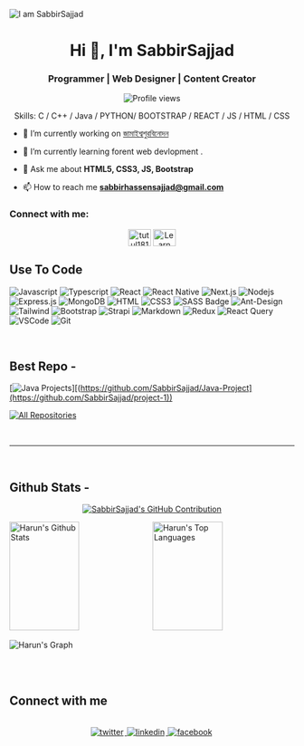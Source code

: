 ![I am SabbirSajjad](https://github.com/SabbirSajjad/project-1/blob/main/1711557638528-02.png)

<h1 align="center">Hi 👋, I'm SabbirSajjad</h1>
<h3 align="center">Programmer | Web Designer | Content Creator</h3>

<div align="center">

![Profile views](https://komarev.com/ghpvc/?username=SabbirSajjad&color=red)

Skills: C / C++ / Java / PYTHON/ BOOTSTRAP / REACT / JS / HTML / CSS

</div>

- 🔭 I’m currently working on [জামাইশ্বশুরবিনোদন](https://www.youtube.com/@%E0%A6%9C%E0%A6%BE%E0%A6%AE%E0%A6%BE%E0%A6%87%E0%A6%B6%E0%A7%8D%E0%A6%AC%E0%A6%B6%E0%A7%81%E0%A6%B0%E0%A6%AC%E0%A6%BF%E0%A6%A8%E0%A7%8B%E0%A6%A6%E0%A6%A8)

- 🌱 I’m currently learning forent web devlopment .


- 💬 Ask me about **HTML5, CSS3, JS, Bootstrap**

- 📫 How to reach me **sabbirhassensajjad@gmail.com**


<h3 align="left">Connect with me:</h3>

<p align="center">
<a href="https://www.facebook.com/sabbir63M" target="blank"><img align="center" src="https://raw.githubusercontent.com/rahuldkjain/github-profile-readme-generator/master/src/images/icons/Social/facebook.svg" alt="tutul181" height="30" width="40" /></a>
<a href="https://www.youtube.com/@%E0%A6%9C%E0%A6%BE%E0%A6%AE%E0%A6%BE%E0%A6%87%E0%A6%B6%E0%A7%8D%E0%A6%AC%E0%A6%B6%E0%A7%81%E0%A6%B0%E0%A6%AC%E0%A6%BF%E0%A6%A8%E0%A7%8B%E0%A6%A6%E0%A6%A8" target="blank"><img align="center" src="https://raw.githubusercontent.com/rahuldkjain/github-profile-readme-generator/master/src/images/icons/Social/youtube.svg" alt="Learn With Tutul" height="30" width="40" /></a>

</p>

## Use To Code

![Javascript](https://img.shields.io/badge/Javascript-F0DB4F?style=for-the-badge&labelColor=black&logo=javascript&logoColor=F0DB4F)
![Typescript](https://img.shields.io/badge/Typescript-007acc?style=for-the-badge&labelColor=black&logo=typescript&logoColor=007acc)
![React](https://img.shields.io/badge/-React-61DBFB?style=for-the-badge&labelColor=black&logo=react&logoColor=61DBFB)
![React Native](https://img.shields.io/badge/React_Native-20232A?style=for-the-badge&logo=react&logoColor=61DAFB)
![Next.js](https://img.shields.io/badge/next.js-000000?style=for-the-badge&logo=nextdotjs&logoColor=white)
![Nodejs](https://img.shields.io/badge/Nodejs-3C873A?style=for-the-badge&labelColor=black&logo=node.js&logoColor=3C873A)
![Express.js](https://img.shields.io/badge/Express.js-000000?style=for-the-badge&logo=express&logoColor=white)
![MongoDB](https://img.shields.io/badge/MongoDB-4EA94B?style=for-the-badge&logo=mongodb&logoColor=white)
![HTML](https://img.shields.io/badge/HTML5-E34F26?style=for-the-badge&logo=html5&logoColor=white)
![CSS3](https://img.shields.io/badge/CSS3-1572B6?style=for-the-badge&logo=css3&logoColor=white)
![SASS Badge](https://img.shields.io/badge/Sass-CC6699?style=for-the-badge&logo=sass&logoColor=white)
![Ant-Design](https://img.shields.io/badge/AntDesign-0170FE?style=for-the-badge&logo=antdesign&logoColor=white)
![Tailwind](https://img.shields.io/badge/Tailwind_CSS-092749?style=for-the-badge&logo=tailwindcss&logoColor=06B6D4&labelColor=000000)
![Bootstrap](https://img.shields.io/badge/Bootstrap-563D7C?style=for-the-badge&logo=bootstrap&logoColor=white)
![Strapi](https://img.shields.io/badge/strapi-2E7EEA?style=for-the-badge&logo=strapi&logoColor=white)
![Markdown](https://img.shields.io/badge/Markdown-000000?style=for-the-badge&logo=markdown&logoColor=white)
![Redux](https://img.shields.io/badge/Redux-593D88?style=for-the-badge&logo=redux&logoColor=white)
![React Query](https://img.shields.io/badge/-React_Query-FF4154?style=for-the-badge&logo=react%20query&logoColor=white)
![VSCode](https://img.shields.io/badge/Visual_Studio-0078d7?style=for-the-badge&logo=visual%20studio&logoColor=white)
![Git](https://img.shields.io/badge/Git-F05032?style=for-the-badge&logo=git&logoColor=white)

<br/>

## Best Repo -

[![Java Projects](https://github-readme-stats.vercel.app/api/pin/?username=SabbirSajjad&repo=Java-Project&border_color=7F3FBF&bg_color=0D1117&title_color=C9D1D9&text_color=8B949E&icon_color=7F3FBF)][(https://github.com/SabbirSajjad/Java-Project](https://github.com/SabbirSajjad/project-1))

<p align="left">
  <a href="https://github.com/harun181?tab=repositories" target="_blank"><img alt="All Repositories" title="All Repositories" src="https://img.shields.io/badge/-All%20Repos-2962FF?style=for-the-badge&logo=koding&logoColor=white"/></a>
</p>

<br/>
<hr/>
<br/>

## Github Stats -

<p align="center">
  <a href="[https://github.com/harun181](https://github.com/SabbirSajjad)">
    <img src="https://github-profile-summary-cards.vercel.app/api/cards/profile-details?username=SabbirSajjad&theme=radical" alt="SabbirSajjad's GitHub Contribution"/>
  </a>
</p>

<a> 
    <a href="https://github.com/SabbirSajjad"><img alt="Harun's Github Stats" src="https://denvercoder1-github-readme-stats.vercel.app/api?username=SabbirSajjad&show_icons=true&count_private=true&theme=react&border_color=7F3FBF&bg_color=0D1117&title_color=F85D7F&icon_color=F8D866" height="192px" width="49.5%"/></a>
  <a href="https://github.com/SabbirSajjad"><img alt="Harun's Top Languages" src="https://denvercoder1-github-readme-stats.vercel.app/api/top-langs/?username=SabbirSajjad&langs_count=8&layout=compact&theme=react&border_color=7F3FBF&bg_color=0D1117&title_color=F85D7F&icon_color=F8D866" height="192px" width="49.5%"/></a>
  <br/>
</a>

![Harun's Graph](https://github-readme-activity-graph.vercel.app/graph?username=SabbirSajjad&custom_title=Harun's%20GitHub%20Activity%20Graph&bg_color=0D1117&color=7F3FBF&line=7F3FBF&point=7F3FBF&area_color=FFFFFF&title_color=FFFFFF&area=true)

<br/>

<br/>

## Connect with me

<div align="center">
<br/>
<a href="https://twitter.com/tutul181" target="_blank">
<img src=https://img.shields.io/badge/twitter-%2300acee.svg?&style=for-the-badge&logo=twitter&logoColor=white alt=twitter style="margin-bottom: 5px; margin-right: 2px;" />
</a>
<a href="https://www.linkedin.com/in/harun181/" target="_blank">
<img src=https://img.shields.io/badge/linkedin-%231E77B5.svg?&style=for-the-badge&logo=linkedin&logoColor=white alt=linkedin style="margin-bottom: 5px; margin-right: 2px;" />
</a>
<a href="https://www.facebook.com/tutul181" target="_blank">
<img src=https://img.shields.io/badge/facebook-%232E87FB.svg?&style=for-the-badge&logo=facebook&logoColor=white alt=facebook style="margin-bottom: 5px; margin-right: 2px;" />
</a>  
</div>
